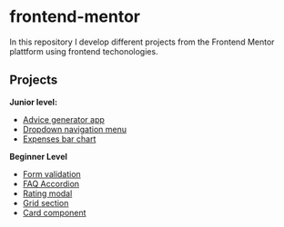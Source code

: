# frontend-mentor

In this repository I develop different projects from the Frontend Mentor plattform using frontend techonologies.

## Projects

**Junior level:**
  - [Advice generator app](https://alexcumplido.github.io/frontend-mentor/adviceAPI-generator)
  - [Dropdown navigation menu](https://alexcumplido.github.io/frontend-mentor/dropdown-navigation)
  - [Expenses bar chart](https://alexcumplido.github.io/frontend-mentor/bar-chart)

**Beginner Level**
  - [Form validation](https://alexcumplido.github.io/frontend-mentor/form-validation)
  - [FAQ Accordion](https://alexcumplido.github.io/frontend-mentor/faq-accordion)
  - [Rating modal](https://alexcumplido.github.io/frontend-mentor/rating-modal)
  - [Grid section](https://alexcumplido.github.io/frontend-mentor/grid-section)
  - [Card component](https://alexcumplido.github.io/frontend-mentor/card-component)